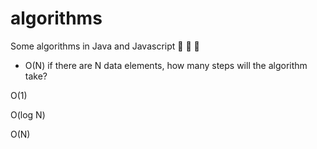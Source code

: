 # algorithms

Some algorithms in Java and Javascript :knife: :knife: :black_heart:

- O(N) if there are N data elements, how many steps will the algorithm take?


O(1)

O(log N)

O(N)

